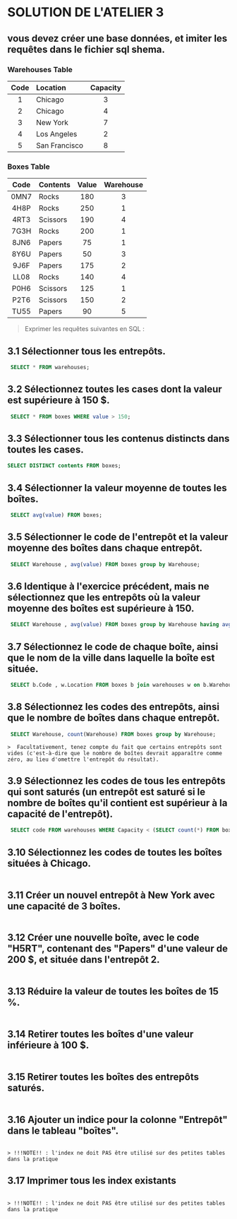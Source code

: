 # SOLUTION DE L'ATELIER 3

##  vous devez créer une base données, et imiter les requêtes dans le fichier sql shema.

### Warehouses Table
| Code  | Location      | Capacity |
| :---: | :------------ | :------: |
|   1   | Chicago       |    3     |
|   2   | Chicago       |    4     |
|   3   | New York      |    7     |
|   4   | Los Angeles   |    2     |
|   5   | San Francisco |    8     |

### Boxes Table

| Code  | Contents | Value | Warehouse |
| :---: | :------- | :---: | :-------: |
| 0MN7  | Rocks    |  180  |     3     |
| 4H8P  | Rocks    |  250  |     1     |
| 4RT3  | Scissors |  190  |     4     |
| 7G3H  | Rocks    |  200  |     1     |
| 8JN6  | Papers   |  75   |     1     |
| 8Y6U  | Papers   |  50   |     3     |
| 9J6F  | Papers   |  175  |     2     |
| LL08  | Rocks    |  140  |     4     |
| P0H6  | Scissors |  125  |     1     |
| P2T6  | Scissors |  150  |     2     |
| TU55  | Papers   |  90   |     5     |

> Exprimer les requêtes suivantes en SQL : 

## 3.1 Sélectionner tous les entrepôts.
```sql
 SELECT * FROM warehouses;
```
## 3.2 Sélectionnez toutes les cases dont la valeur est supérieure à 150 $.
```sql
 SELECT * FROM boxes WHERE value > 150;
```
## 3.3 Sélectionner tous les contenus distincts dans toutes les cases.
```sql
SELECT DISTINCT contents FROM boxes;
```
## 3.4 Sélectionner la valeur moyenne de toutes les boîtes.
```sql
 SELECT avg(value) FROM boxes;
```
## 3.5 Sélectionner le code de l'entrepôt et la valeur moyenne des boîtes dans chaque entrepôt.
```sql
 SELECT Warehouse , avg(value) FROM boxes group by Warehouse;
```
## 3.6 Identique à l'exercice précédent, mais ne sélectionnez que les entrepôts où la valeur moyenne des boîtes est supérieure à 150.
```sql
 SELECT Warehouse , avg(value) FROM boxes group by Warehouse having avg(value) > 150;
```
## 3.7 Sélectionnez le code de chaque boîte, ainsi que le nom de la ville dans laquelle la boîte est située.
```sql
 SELECT b.Code , w.Location FROM boxes b join warehouses w on b.Warehouse = w.Code;
```
## 3.8 Sélectionnez les codes des entrepôts, ainsi que le nombre de boîtes dans chaque entrepôt. 
```sql
 SELECT Warehouse, count(Warehouse) FROM boxes group by Warehouse;
```
    >  Facultativement, tenez compte du fait que certains entrepôts sont vides (c'est-à-dire que le nombre de boîtes devrait apparaître comme zéro, au lieu d'omettre l'entrepôt du résultat).
## 3.9 Sélectionnez les codes de tous les entrepôts qui sont saturés (un entrepôt est saturé si le nombre de boîtes qu'il contient est supérieur à la capacité de l'entrepôt).
```sql
 SELECT code FROM warehouses WHERE Capacity < (SELECT count(*) FROM boxes WHERE Warehouse = warehouses.code);
```
## 3.10 Sélectionnez les codes de toutes les boîtes situées à Chicago.
```sql
```
## 3.11 Créer un nouvel entrepôt à New York avec une capacité de 3 boîtes.
```sql
```
## 3.12 Créer une nouvelle boîte, avec le code "H5RT", contenant des "Papers" d'une valeur de 200 $, et située dans l'entrepôt 2.
```sql
```
## 3.13 Réduire la valeur de toutes les boîtes de 15 %.
```sql
```
## 3.14 Retirer toutes les boîtes d'une valeur inférieure à 100 $.
```sql
```
##  3.15 Retirer toutes les boîtes des entrepôts saturés.
```sql
```
##  3.16 Ajouter un indice pour la colonne "Entrepôt" dans le tableau "boîtes".
```sql
```
    > !!!NOTE!! : l'index ne doit PAS être utilisé sur des petites tables dans la pratique
##  3.17 Imprimer tous les index existants
```sql
```
    > !!!NOTE!! : l'index ne doit PAS être utilisé sur des petites tables dans la pratique